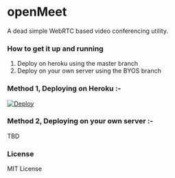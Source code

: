 # openMeet 
A dead simple WebRTC based video conferencing utility.

### How to get it up and running

1) Deploy on heroku using the master branch
2) Deploy on your own server using the BYOS branch

### Method 1, Deploying on Heroku :-

[![Deploy](https://www.herokucdn.com/deploy/button.svg)](https://heroku.com/deploy?template=https://github.com/Fazelesswhite/openMeet)

### Method 2, Deploying on your own server :-

TBD

### License 


MIT License


